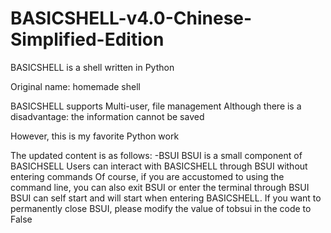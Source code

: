 # BASICSHELL-v4.0-Chinese-Simplified-Edition
BASICSHELL is a shell written in Python

Original name: homemade shell

BASICSHELL supports Multi-user, file management Although there is a disadvantage: the information cannot be saved

However, this is my favorite Python work

The updated content is as follows:
-BSUI
  BSUI is a small component of BASICHSELL
  Users can interact with BASICSHELL through BSUI without entering commands
  Of course, if you are accustomed to using the command line, you can also exit BSUI or enter the terminal through BSUI
  BSUI can self start and will start when entering BASICSHELL. If you want to permanently close BSUI, please modify the value of tobsui in the code to False
